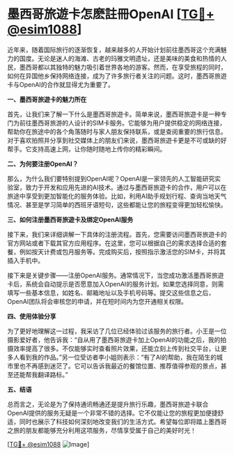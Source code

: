 # 墨西哥旅遊卡怎麽註冊OpenAI [[TG💪+ @esim1088](https://t.me/s/esim1088)]

近年来，随着国际旅行的逐渐恢复，越来越多的人开始计划前往墨西哥这个充满魅力的国度。无论是迷人的海滩、古老的玛雅文明遗址，还是美味的美食和热情的人民，墨西哥都以其独特的魅力吸引着世界各地的游客。然而，在享受旅程的同时，如何在异国他乡保持网络连接，成为了许多旅行者关注的问题。这时，墨西哥旅遊卡与OpenAI的合作就显得尤为重要了。

**一、墨西哥旅遊卡的魅力所在**

首先，让我们来了解一下什么是墨西哥旅遊卡。简单来说，墨西哥旅遊卡是一种专门为前往墨西哥旅游的人设计的SIM卡服务。它能够为用户提供稳定的网络连接，帮助你在旅途中的各个角落随时与家人朋友保持联系，或是查阅重要的旅行信息。对于喜欢拍照并分享到社交媒体上的朋友们来说，墨西哥旅遊卡更是不可或缺的好帮手。它支持高速上网，让你随时随地上传你的精彩瞬间。

**二、为何要注册OpenAI？**

那么，为什么我们要特别提到OpenAI呢？OpenAI是一家领先的人工智能研究实验室，致力于开发和应用先进的AI技术。通过与墨西哥旅遊卡的合作，用户可以在旅途中享受到更加智能化的服务体验。比如，利用AI助手规划行程、查询当地天气情况、甚至是学习简单的西班牙语短句，这些都能让您的旅程变得更加轻松愉快。

**三、如何注册墨西哥旅遊卡及绑定OpenAI服务**

接下来，我们来详细讲解一下具体的注册流程。首先，您需要访问墨西哥旅遊卡的官方网站或者下载其官方应用程序。在这里，您可以根据自己的需求选择合适的套餐，例如按天计费或包月服务等。完成购买后，按照指示激活您的SIM卡，并将其插入手机中。

接下来是关键步骤——注册OpenAI服务。通常情况下，当您成功激活墨西哥旅遊卡后，系统会自动提示是否愿意加入OpenAI的服务计划。如果您选择同意，则需填写一些基本信息，如姓名、邮箱地址以及手机号码等。提交这些信息之后，OpenAI团队将会审核您的申请，并在短时间内为您开通相关权限。

**四、使用体验分享**

为了更好地理解这一过程，我采访了几位已经体验过该服务的旅行者。小王是一位摄影爱好者，他告诉我：“自从用了墨西哥旅遊卡加上OpenAI的功能之后，我的拍摄效率提高了很多。不仅能够实时查看照片效果，还能立刻上传到社交平台，让更多人看到我的作品。”另一位受访者李小姐则表示：“有了AI的帮助，我在陌生的城市里也不再感到迷茫了。它可以告诉我最近的餐馆位置、推荐值得参观的景点，甚至还能帮我翻译路标。”

**五、结语**

总而言之，无论是为了保持通讯畅通还是提升旅行乐趣，墨西哥旅遊卡联合OpenAI提供的服务无疑是一个非常不错的选择。它不仅能让您的旅程更加便捷舒适，同时也展示了科技如何深刻地改变我们的生活方式。希望每位即将踏上墨西哥之旅的朋友都能够充分利用这项服务，尽情享受属于自己的美好时光！

[[TG💪+ @esim1088](https://t.me/s/esim1088) ![Image](https://i.postimg.cc/4NQfJmqS/Snipaste-2025-05-13-00-14-12.png)]